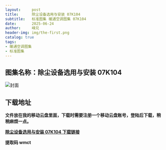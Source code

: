 ```yaml
---
layout:     post
title:      除尘设备选用与安装 07K104
subtitle:   标准图集 暖通空调图集 07K104
date:       2025-06-24
author:     峰兄
header-img: img/the-first.png
catalog: true
tags:
- 暖通空调图集
- 标准图集
---
```

## 图集名称：除尘设备选用与安装 07K104
![封面](https://pic1.imgdb.cn/item/6858f5a158cb8da5c864ef9f.jpg)


## 下载地址 ##
**文件放在我的移动云盘里面，下载时需要注册一个移动云盘账号，登陆后下载，稍稍麻烦一点。**  
  
[**除尘设备选用与安装 07K104 下载链接**](https://caiyun.139.com/w/i/2nQQT2HDwcXhw)


**提取码 wmct**

